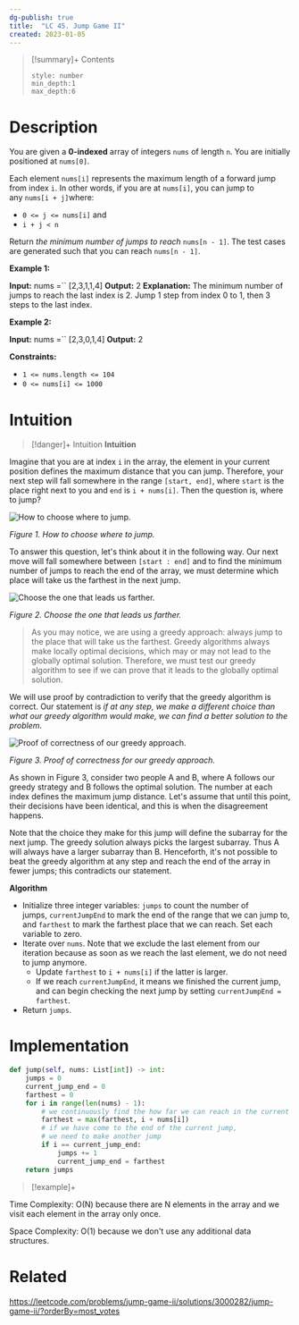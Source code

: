 ```yaml
---
dg-publish: true
title:  "LC 45. Jump Game II"
created: 2023-01-05
---
```


>[!summary]+ Contents
>```toc
>style: number
>min_depth:1
>max_depth:6
>```

# Description
You are given a **0-indexed** array of integers `nums` of length `n`. You are initially positioned at `nums[0]`.

Each element `nums[i]` represents the maximum length of a forward jump from index `i`. In other words, if you are at `nums[i]`, you can jump to any `nums[i + j]`where:

-   `0 <= j <= nums[i]` and
-   `i + j < n`

Return _the minimum number of jumps to reach_ `nums[n - 1]`. The test cases are generated such that you can reach `nums[n - 1]`.

**Example 1:**

**Input:** nums =`` [2,3,1,1,4]
**Output:** 2
**Explanation:** The minimum number of jumps to reach the last index is 2. Jump 1 step from index 0 to 1, then 3 steps to the last index.

**Example 2:**

**Input:** nums =`` [2,3,0,1,4]
**Output:** 2

**Constraints:**

-   `1 <= nums.length <= 104`
-   `0 <= nums[i] <= 1000`

# Intuition

>[!danger]+ Intuition
**Intuition**

Imagine that you are at index `i` in the array, the element in your current position defines the maximum distance that you can jump. Therefore, your next step will fall somewhere in the range `[start, end]`, where `start` is the place right next to you and `end` is `i + nums[i]`. Then the question is, where to jump?

![How to choose where to jump.](https://leetcode.com/problems/jump-game-ii/solutions/3000282/Figures/45/45-Page-1.png)

_Figure 1. How to choose where to jump._

To answer this question, let's think about it in the following way. Our next move will fall somewhere between `[start : end]` and to find the minimum number of jumps to reach the end of the array, we must determine which place will take us the farthest in the next jump.

![Choose the one that leads us farther.](https://leetcode.com/problems/jump-game-ii/solutions/3000282/Figures/45/45-Page-2.png)

_Figure 2. Choose the one that leads us farther._

> As you may notice, we are using a greedy approach: always jump to the place that will take us the farthest. Greedy algorithms always make locally optimal decisions, which may or may not lead to the globally optimal solution. Therefore, we must test our greedy algorithm to see if we can prove that it leads to the globally optimal solution.

We will use proof by contradiction to verify that the greedy algorithm is correct. Our statement is _if at any step, we make a different choice than what our greedy algorithm would make, we can find a better solution to the problem_.

![Proof of correctness of our greedy approach.](https://leetcode.com/problems/jump-game-ii/solutions/3000282/Figures/45/45-Page-3-new.png)

_Figure 3. Proof of correctness for our greedy approach._

As shown in Figure 3, consider two people A and B, where A follows our greedy strategy and B follows the optimal solution. The number at each index defines the maximum jump distance. Let's assume that until this point, their decisions have been identical, and this is when the disagreement happens.

Note that the choice they make for this jump will define the subarray for the next jump. The greedy solution always picks the largest subarray. Thus A will always have a larger subarray than B. Henceforth, it's not possible to beat the greedy algorithm at any step and reach the end of the array in fewer jumps; this contradicts our statement.

**Algorithm**

- Initialize three integer variables: `jumps` to count the number of jumps, `currentJumpEnd` to mark the end of the range that we can jump to, and `farthest` to mark the farthest place that we can reach. Set each variable to zero.
- Iterate over `nums`. Note that we exclude the last element from our iteration because as soon as we reach the last element, we do not need to jump anymore.
    -   Update `farthest` to `i + nums[i]` if the latter is larger.
    -   If we reach `currentJumpEnd`, it means we finished the current jump, and can begin checking the next jump by setting `currentJumpEnd = farthest`.
-   Return `jumps`.
# Implementation
```python
def jump(self, nums: List[int]) -> int:
	jumps = 0
	current_jump_end = 0
	farthest = 0
	for i in range(len(nums) - 1):
		# we continuously find the how far we can reach in the current jump
		farthest = max(farthest, i + nums[i])
		# if we have come to the end of the current jump,
		# we need to make another jump
		if i == current_jump_end:
			jumps += 1
			current_jump_end = farthest
	return jumps
```

>[!example]+ 

Time Complexity: O(N) because there are N elements in the array and we visit each element in the array only once.

Space Complexity: O(1) because we don't use any additional data structures.

# Related
https://leetcode.com/problems/jump-game-ii/solutions/3000282/jump-game-ii/?orderBy=most_votes